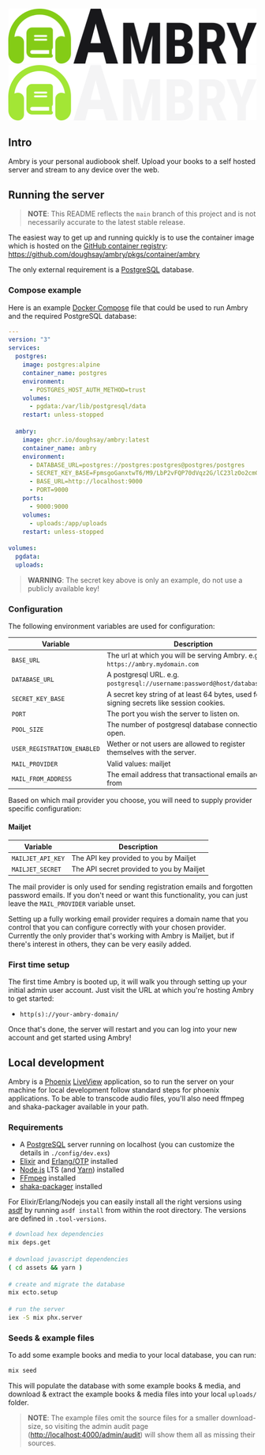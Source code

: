 <p align="center">
  <img src="branding/logo_light.png#gh-light-mode-only">
  <img src="branding/logo_dark.png#gh-dark-mode-only">
</p>

## Intro

Ambry is your personal audiobook shelf. Upload your books to a self hosted
server and stream to any device over the web.

## Running the server

> **NOTE**: This README reflects the `main` branch of this project and is not
> necessarily accurate to the latest stable release.

The easiest way to get up and running quickly is to use the container image
which is hosted on the [GitHub container
registry](https://github.com/features/packages):
<https://github.com/doughsay/ambry/pkgs/container/ambry>

The only external requirement is a [PostgreSQL](https://www.postgresql.org/)
database.

### Compose example

Here is an example [Docker Compose](https://docs.docker.com/compose/) file that
could be used to run Ambry and the required PostgreSQL database:

```yaml
---
version: "3"
services:
  postgres:
    image: postgres:alpine
    container_name: postgres
    environment:
      - POSTGRES_HOST_AUTH_METHOD=trust
    volumes:
      - pgdata:/var/lib/postgresql/data
    restart: unless-stopped

  ambry:
    image: ghcr.io/doughsay/ambry:latest
    container_name: ambry
    environment:
      - DATABASE_URL=postgres://postgres:postgres@postgres/postgres
      - SECRET_KEY_BASE=FpmsgoGanxtwT6/M9/LbP2vFQP70dVqz2G/lC23lzOo2cmGkl82lW18Q01Av3RGV
      - BASE_URL=http://localhost:9000
      - PORT=9000
    ports:
      - 9000:9000
    volumes:
      - uploads:/app/uploads
    restart: unless-stopped

volumes:
  pgdata:
  uploads:
```

> **WARNING**: The secret key above is only an example, do not use a publicly
> available key!

### Configuration

The following environment variables are used for configuration:

| Variable                    | Description                                                                              | Default          | Required? |
| --------------------------- | ---------------------------------------------------------------------------------------- | ---------------- | --------- |
| `BASE_URL`                  | The url at which you will be serving Ambry. e.g. `https://ambry.mydomain.com`            | N/A              | Yes       |
| `DATABASE_URL`              | A postgresql URL. e.g. `postgresql://username:password@host/database_name`               | N/A              | Yes       |
| `SECRET_KEY_BASE`           | A secret key string of at least 64 bytes, used for signing secrets like session cookies. | N/A              | Yes       |
| `PORT`                      | The port you wish the server to listen on.                                               | `80`             | No        |
| `POOL_SIZE`                 | The number of postgresql database connections to open.                                   | `10`             | No        |
| `USER_REGISTRATION_ENABLED` | Wether or not users are allowed to register themselves with the server.                  | `no`             | No        |
| `MAIL_PROVIDER`             | Valid values: mailjet                                                                    | not-set          | No        |
| `MAIL_FROM_ADDRESS`         | The email address that transactional emails are sent from                                | `noreply@<HOST>` | No        |

Based on which mail provider you choose, you will need to supply provider
specific configuration:

#### Mailjet

| Variable          | Description                               |
| ----------------- | ----------------------------------------- |
| `MAILJET_API_KEY` | The API key provided to you by Mailjet    |
| `MAILJET_SECRET`  | The API secret provided to you by Mailjet |

The mail provider is only used for sending registration emails and forgotten
password emails. If you don't need or want this functionality, you can just
leave the `MAIL_PROVIDER` variable unset.

Setting up a fully working email provider requires a domain name that you
control that you can configure correctly with your chosen provider. Currently
the only provider that's working with Ambry is Mailjet, but if there's interest
in others, they can be very easily added.

### First time setup

The first time Ambry is booted up, it will walk you through setting up your
initial admin user account. Just visit the URL at which you're hosting Ambry to
get started:

-   `http(s)://your-ambry-domain/`

Once that's done, the server will restart and you can log into your new account
and get started using Ambry!

## Local development

Ambry is a [Phoenix](https://phoenixframework.org/)
[LiveView](https://github.com/phoenixframework/phoenix_live_view) application,
so to run the server on your machine for local development follow standard steps
for phoenix applications. To be able to transcode audio files, you'll also need
ffmpeg and shaka-packager available in your path.

### Requirements

-   A [PostgreSQL](https://www.postgresql.org/) server running on localhost (you
    can customize the details in `./config/dev.exs`)
-   [Elixir](https://elixir-lang.org/) and [Erlang/OTP](https://www.erlang.org/)
    installed
-   [Node.js](https://nodejs.org/) LTS (and [Yarn](https://yarnpkg.com/))
    installed
-   [FFmpeg](https://ffmpeg.org/) installed
-   [shaka-packager](https://github.com/google/shaka-packager) installed

For Elixir/Erlang/Nodejs you can easily install all the right versions using
[asdf](https://asdf-vm.com/) by running `asdf install` from within the root
directory. The versions are defined in `.tool-versions`.

```bash
# download hex dependencies
mix deps.get

# download javascript dependencies
( cd assets && yarn )

# create and migrate the database
mix ecto.setup

# run the server
iex -S mix phx.server
```

### Seeds & example files

To add some example books and media to your local database, you can run:

```bash
mix seed
```

This will populate the database with some example books & media, and download &
extract the example books & media files into your local `uploads/` folder.

> **NOTE**: The example files omit the source files for a smaller download-size,
> so visiting the admin audit page (<http://localhost:4000/admin/audit>) will show
> them all as missing their sources.
